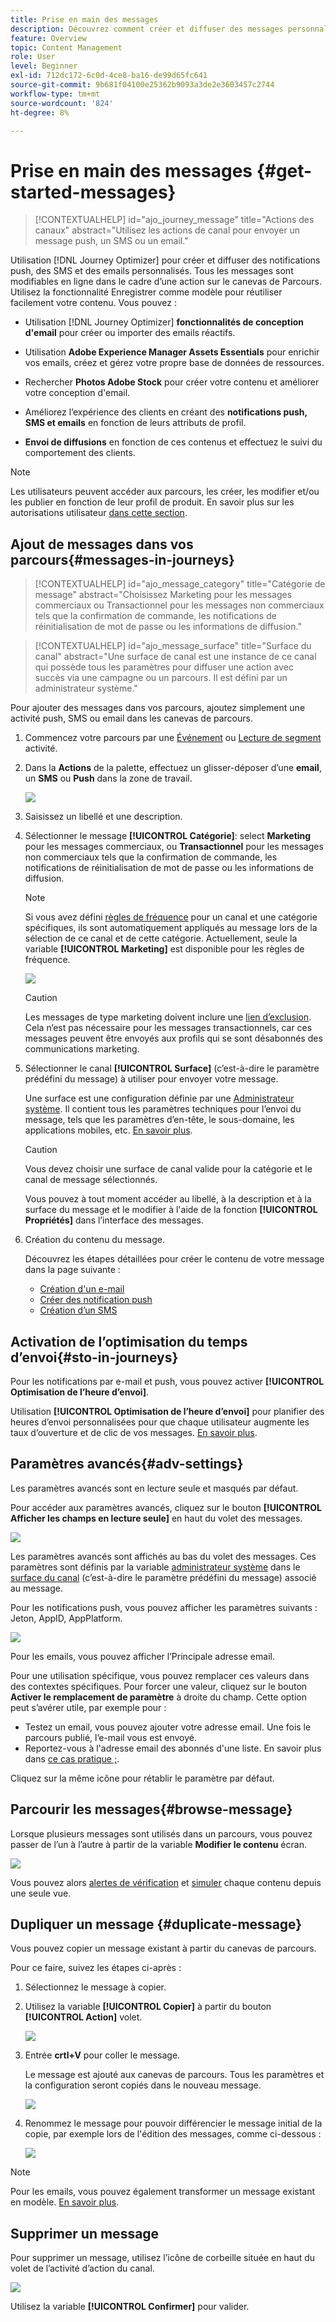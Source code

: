 ```yaml
---
title: Prise en main des messages
description: Découvrez comment créer et diffuser des messages personnalisés dans Journey Optimizer
feature: Overview
topic: Content Management
role: User
level: Beginner
exl-id: 712dc172-6c0d-4ce8-ba16-de99d65fc641
source-git-commit: 9b681f04100e25362b9093a3de2e3603457c2744
workflow-type: tm+mt
source-wordcount: '824'
ht-degree: 8%

---
```


# Prise en main des messages {#get-started-messages}

>[!CONTEXTUALHELP]
>id="ajo_journey_message"
>title="Actions des canaux"
>abstract="Utilisez les actions de canal pour envoyer un message push, un SMS ou un email."

Utilisation [!DNL Journey Optimizer] pour créer et diffuser des notifications push, des SMS et des emails personnalisés. Tous les messages sont modifiables en ligne dans le cadre d’une action sur le canevas de Parcours.  Utilisez la fonctionnalité Enregistrer comme modèle pour réutiliser facilement votre contenu. Vous pouvez :

* Utilisation [!DNL Journey Optimizer] **fonctionnalités de conception d&#39;email** pour créer ou importer des emails réactifs.

* Utilisation **Adobe Experience Manager Assets Essentials** pour enrichir vos emails, créez et gérez votre propre base de données de ressources.

* Rechercher **Photos Adobe Stock** pour créer votre contenu et améliorer votre conception d&#39;email.

* Améliorez l’expérience des clients en créant des **notifications push, SMS et emails** en fonction de leurs attributs de profil.

* **Envoi de diffusions** en fonction de ces contenus et effectuez le suivi du comportement des clients.

>[!NOTE]
>
>Les utilisateurs peuvent accéder aux parcours, les créer, les modifier et/ou les publier en fonction de leur profil de produit. En savoir plus sur les autorisations utilisateur [dans cette section](../administration/permissions.md).


## Ajout de messages dans vos parcours{#messages-in-journeys}

>[!CONTEXTUALHELP]
>id="ajo_message_category"
>title="Catégorie de message"
>abstract="Choisissez Marketing pour les messages commerciaux ou Transactionnel pour les messages non commerciaux tels que la confirmation de commande, les notifications de réinitialisation de mot de passe ou les informations de diffusion."

>[!CONTEXTUALHELP]
>id="ajo_message_surface"
>title="Surface du canal"
>abstract="Une surface de canal est une instance de ce canal qui possède tous les paramètres pour diffuser une action avec succès via une campagne ou un parcours. Il est défini par un administrateur système."

Pour ajouter des messages dans vos parcours, ajoutez simplement une activité push, SMS ou email dans les canevas de parcours.

1. Commencez votre parcours par une [Événement](../building-journeys/general-events.md) ou [Lecture de segment](../building-journeys/read-segment.md) activité.

1. Dans la **Actions** de la palette, effectuez un glisser-déposer d’une **email**, un **SMS** ou **Push** dans la zone de travail.

   ![](assets/add-a-message.png)

1. Saisissez un libellé et une description.

1. Sélectionner le message **[!UICONTROL Catégorie]**: select **Marketing** pour les messages commerciaux, ou **Transactionnel** pour les messages non commerciaux tels que la confirmation de commande, les notifications de réinitialisation de mot de passe ou les informations de diffusion.

   >[!NOTE]
   >
   >Si vous avez défini [règles de fréquence](../configuration/frequency-rules.md) pour un canal et une catégorie spécifiques, ils sont automatiquement appliqués au message lors de la sélection de ce canal et de cette catégorie. Actuellement, seule la variable **[!UICONTROL Marketing]** est disponible pour les règles de fréquence.

   ![](assets/inline-message-category.png)

   >[!CAUTION]
   >
   >Les messages de type marketing doivent inclure une [lien d’exclusion](../messages/consent.md#opt-out-management). Cela n’est pas nécessaire pour les messages transactionnels, car ces messages peuvent être envoyés aux profils qui se sont désabonnés des communications marketing.

1. Sélectionner le canal **[!UICONTROL Surface]** (c’est-à-dire le paramètre prédéfini du message) à utiliser pour envoyer votre message.

   Une surface est une configuration définie par une [Administrateur système](../start/path/administrator.md). Il contient tous les paramètres techniques pour l’envoi du message, tels que les paramètres d’en-tête, le sous-domaine, les applications mobiles, etc. [En savoir plus](../configuration/message-presets.md).

   >[!CAUTION]
   >
   >Vous devez choisir une surface de canal valide pour la catégorie et le canal de message sélectionnés.

   Vous pouvez à tout moment accéder au libellé, à la description et à la surface du message et le modifier à l&#39;aide de la fonction **[!UICONTROL Propriétés]** dans l’interface des messages.

1. Création du contenu du message.

   Découvrez les étapes détaillées pour créer le contenu de votre message dans la page suivante :

   * [Création d&#39;un e-mail](create-email.md)
   * [Créer des notification push](create-push.md)
   * [Création dʼun SMS](create-sms.md)

## Activation de l’optimisation du temps d’envoi{#sto-in-journeys}

Pour les notifications par e-mail et push, vous pouvez activer **[!UICONTROL Optimisation de l’heure d’envoi]**.

Utilisation **[!UICONTROL Optimisation de l’heure d’envoi]** pour planifier des heures d’envoi personnalisées pour que chaque utilisateur augmente les taux d’ouverture et de clic de vos messages. [En savoir plus](../messages/send-time-optimization.md).


## Paramètres avancés{#adv-settings}

Les paramètres avancés sont en lecture seule et masqués par défaut.

Pour accéder aux paramètres avancés, cliquez sur le bouton **[!UICONTROL Afficher les champs en lecture seule]** en haut du volet des messages.

![](assets/show-read-only.png)

Les paramètres avancés sont affichés au bas du volet des messages. Ces paramètres sont définis par la variable [administrateur système](../start/path/administrator.md) dans le [surface du canal](../configuration/message-presets.md) (c’est-à-dire le paramètre prédéfini du message) associé au message.

Pour les notifications push, vous pouvez afficher les paramètres suivants : Jeton, AppID, AppPlatform.

![](assets/push-adv-parameters.png)

Pour les emails, vous pouvez afficher l’Principale adresse email.

Pour une utilisation spécifique, vous pouvez remplacer ces valeurs dans des contextes spécifiques. Pour forcer une valeur, cliquez sur le bouton **Activer le remplacement de paramètre** à droite du champ. Cette option peut s’avérer utile, par exemple pour :

* Testez un email, vous pouvez ajouter votre adresse email. Une fois le parcours publié, l’e-mail vous est envoyé. 
* Reportez-vous à l&#39;adresse email des abonnés d&#39;une liste. En savoir plus dans [ce cas pratique ;](../building-journeys/message-to-subscribers-uc.md).

Cliquez sur la même icône pour rétablir le paramètre par défaut.


## Parcourir les messages{#browse-message}

Lorsque plusieurs messages sont utilisés dans un parcours, vous pouvez passer de l’un à l’autre à partir de la variable **Modifier le contenu** écran.

![](assets/inline-messages-multi-content.png)

Vous pouvez alors [alertes de vérification](alerts.md) et [simuler](../design/preview.md) chaque contenu depuis une seule vue.

## Dupliquer un message {#duplicate-message}

Vous pouvez copier un message existant à partir du canevas de parcours.

Pour ce faire, suivez les étapes ci-après :

1. Sélectionnez le message à copier.

1. Utilisez la variable **[!UICONTROL Copier]** à partir du bouton **[!UICONTROL Action]** volet.

   ![](assets/message-duplicate.png)

1. Entrée **crtl+V** pour coller le message.

   Le message est ajouté aux canevas de parcours. Tous les paramètres et la configuration seront copiés dans le nouveau message.

   ![](assets/message-duplicated.png)

1. Renommez le message pour pouvoir différencier le message initial de la copie, par exemple lors de l&#39;édition des messages, comme ci-dessous :

   ![](assets/multi-message.png)


>[!NOTE]
>
>Pour les emails, vous pouvez également transformer un message existant en modèle. [En savoir plus](../design/email-templates.md).

## Supprimer un message

Pour supprimer un message, utilisez l’icône de corbeille située en haut du volet de l’activité d’action du canal.

![](assets/delete-message.png)

Utilisez la variable **[!UICONTROL Confirmer]** pour valider.
